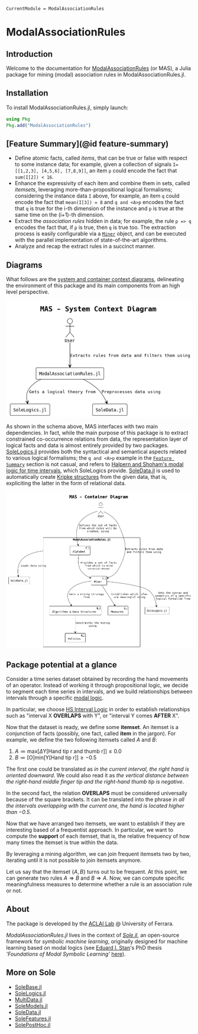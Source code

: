 ```@meta
CurrentModule = ModalAssociationRules
```

# ModalAssociationRules

## Introduction

Welcome to the documentation for [ModalAssociationRules](https://github.com/aclai-lab/ModalAssociationRules.jl) (or MAS), a Julia package for mining (modal) association rules in ModalAssociationRules.jl. 

## Installation

To install ModalAssociationRules.jl, simply launch:
```julia
using Pkg
Pkg.add("ModalAssociationRules")
```

## [Feature Summary](@id feature-summary)

* Define atomic facts, called *items*, that can be true or false with respect to some instance data; for example, given a collection of signals `I=[[1,2,3], [4,5,6], [7,8,9]]`, an item `p` could encode the fact that `sum(I[2]) < 16`.
* Enhance the expressivity of each item and combine them in sets, called *itemsets*, leveraging more-than-propositional logical formalisms; considering the instance data `I` above, for example, an item `q` could encode the fact that `mean(I[3]) = 8` and `q and <A>p` encodes the fact that `q` is true for the i-th dimension of the instance and `p` is true at the same time on the (i+1)-th dimension.
* Extract the *association rules* hidden in data; for example, the rule `p => q` encodes the fact that, if `p` is true, then `q` is true too. The extraction process is easily configurable via a [`Miner`](@ref) object, and can be executed with the parallel implementation of state-of-the-art algorithms.
* Analyze and recap the extract rules in a succinct manner.

## Diagrams

What follows are the [system and container context diagrams](https://c4model.com/), delineating the environment of this package and its main components from an high level perspective.

![system context diagram, relating the user to this package which, in turn, interfaces with SoleLogics.jl and SoleData.jl](..//diagrams/out/mas-system-context-diagram.png)

As shown in the schema above, MAS interfaces with two main dependencies. In fact, while the main purpose of this package is to extract constrained co-occurrence relations from data, the representation layer of logical facts and data is almost entirely provided by two packages. [SoleLogics.jl](https://github.com/aclai-lab/SoleLogics.jl) provides both the syntactical and semantical aspects related to various logical formalisms; the `q and <A>p` example in the [`Feature Summary`](@feature-summary) section is not casual, and refers to [Halpern and Shoham's modal logic for time intervals](https://dl.acm.org/doi/abs/10.1145/115234.115351), which SoleLogics provide. [SoleData.jl](https://github.com/aclai-lab/SoleData.jl) is used to automatically create [Kripke structures](https://en.wikipedia.org/wiki/Kripke_structure_(model_checking)) from the given data, that is, expliciting the latter in the form of relational data.

![container context diagram, showing the main components of this package](..//diagrams/out/mas-container-context-diagram.png)

## Package potential at a glance

Consider a time series dataset obtained by recording the hand movements of an operator. Instead of working it through propositional logic, we decide to segment each time series in intervals, and we build relationships between intervals through a specific [modal logic](https://en.wikipedia.org/wiki/Modal_logic).

In particular, we choose [HS Interval Logic](https://dl.acm.org/doi/pdf/10.1145/115234.115351) in order to establish relationships such as "interval X **OVERLAPS** with Y", or "interval Y comes **AFTER** X".

Now that the dataset is ready, we define some **itemset**. An itemset is a conjunction of facts (possibly, one fact, called **item** in the jargon). For example, we define the two following itemsets called $A$ and $B$:

1) $A \coloneqq \text{max}[Δ\text{Y[Hand tip r and thumb r]}] ≤ 0.0$
2) $B \coloneqq [\text{O}]\text{min}[\text{Y[Hand tip r]}] ≥ -0.5$

The first one could be translated as *in the current interval, the right hand is oriented downward*. We could also read it as *the vertical distance between the right-hand middle finger tip and the right-hand thumb tip is negative*.

In the second fact, the relation **OVERLAPS** must be considered universally because of the square brackets. It can be translated into the phrase *in all the intervals overlapping with the current one, the hand is located higher than $-0.5$*.

Now that we have arranged two itemsets, we want to establish if they are interesting based of a frequentist approach. In particular, we want to compute the **support** of each itemset, that is, the relative frequency of how many times the itemset is true within the data. 

By leveraging a mining algorithm, we can join frequent itemsets two by two, iterating until it is not possible to join itemsets anymore.

Let us say that the itemset $\{A,B\}$ turns out to be frequent. At this point, we can generate two rules $A \Rightarrow B$ and $B \Rightarrow A$. Now, we can compute specific meaningfulness measures to determine whether a rule is an association rule or not.

## About

The package is developed by the [ACLAI Lab](https://aclai.unife.it/en/) @ University of Ferrara.

*ModalAssociationRules.jl* lives in the context of [*Sole.jl*](https://github.com/aclai-lab/Sole.jl), an open-source framework for *symbolic machine learning*, originally designed for machine learning based on modal logics (see [Eduard I. Stan](https://eduardstan.github.io/)'s PhD thesis *'Foundations of Modal Symbolic Learning'* [here](https://www.repository.unipr.it/bitstream/1889/5219/5/main.pdf)).

## More on Sole
- [SoleBase.jl](https://github.com/aclai-lab/SoleBase.jl)
- [SoleLogics.jl](https://github.com/aclai-lab/SoleLogics.jl)
- [MultiData.jl](https://github.com/aclai-lab/MultiData.jl)
- [SoleModels.jl](https://github.com/aclai-lab/SoleModels.jl)
- [SoleData.jl](https://github.com/aclai-lab/SoleData.jl)
- [SoleFeatures.jl](https://github.com/aclai-lab/SoleFeatures.jl) 
- [SolePostHoc.jl](https://github.com/aclai-lab/SolePostHoc.jl)
